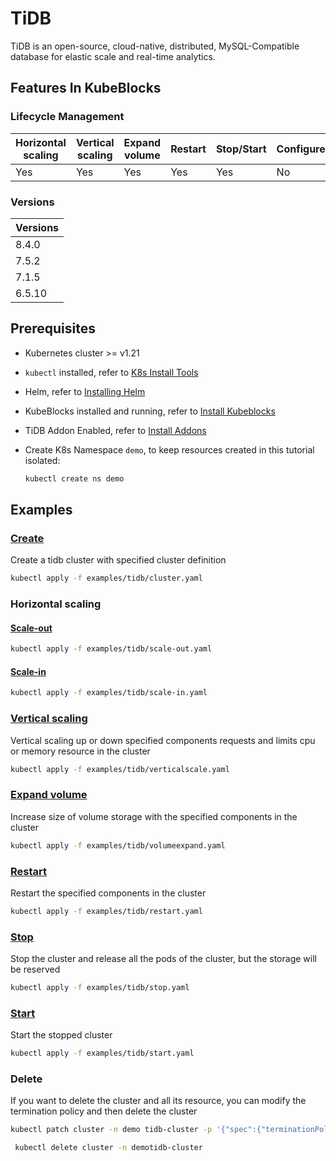 # TiDB

TiDB is an open-source, cloud-native, distributed, MySQL-Compatible database for elastic scale and real-time analytics.

## Features In KubeBlocks

### Lifecycle Management

| Horizontal<br/>scaling | Vertical <br/>scaling | Expand<br/>volume | Restart   | Stop/Start | Configure | Expose | Switchover |
|------------------------|-----------------------|-------------------|-----------|------------|-----------|--------|------------|
| Yes                    | Yes                   | Yes               | Yes       | Yes        | No       | Yes    | N/A   |

### Versions

| Versions |
|----------|
| 8.4.0  |
| 7.5.2  |
| 7.1.5  |
| 6.5.10 |

## Prerequisites

- Kubernetes cluster >= v1.21
- `kubectl` installed, refer to [K8s Install Tools](https://kubernetes.io/docs/tasks/tools/)
- Helm, refer to [Installing Helm](https://helm.sh/docs/intro/install/)
- KubeBlocks installed and running, refer to [Install Kubeblocks](../docs/prerequisites.md)
- TiDB Addon Enabled, refer to [Install Addons](../docs/install-addon.md)
- Create K8s Namespace `demo`, to keep resources created in this tutorial isolated:

  ```bash
  kubectl create ns demo
  ```

## Examples

### [Create](cluster.yaml)

Create a tidb cluster with specified cluster definition

```bash
kubectl apply -f examples/tidb/cluster.yaml
```

### Horizontal scaling

#### [Scale-out](scale-out.yaml)

```bash
kubectl apply -f examples/tidb/scale-out.yaml
```

#### [Scale-in](scale-in.yaml)

```bash
kubectl apply -f examples/tidb/scale-in.yaml
```

### [Vertical scaling](verticalscale.yaml)

Vertical scaling up or down specified components requests and limits cpu or memory resource in the cluster

```bash
kubectl apply -f examples/tidb/verticalscale.yaml
```

### [Expand volume](volumeexpand.yaml)

Increase size of volume storage with the specified components in the cluster

```bash
kubectl apply -f examples/tidb/volumeexpand.yaml
```

### [Restart](restart.yaml)

Restart the specified components in the cluster

```bash
kubectl apply -f examples/tidb/restart.yaml
```

### [Stop](stop.yaml)

Stop the cluster and release all the pods of the cluster, but the storage will be reserved

```bash
kubectl apply -f examples/tidb/stop.yaml
```

### [Start](start.yaml)

Start the stopped cluster

```bash
kubectl apply -f examples/tidb/start.yaml
```

### Delete

If you want to delete the cluster and all its resource, you can modify the termination policy and then delete the cluster

```bash
kubectl patch cluster -n demo tidb-cluster -p '{"spec":{"terminationPolicy":"WipeOut"}}' --type="merge"

 kubectl delete cluster -n demotidb-cluster
```

